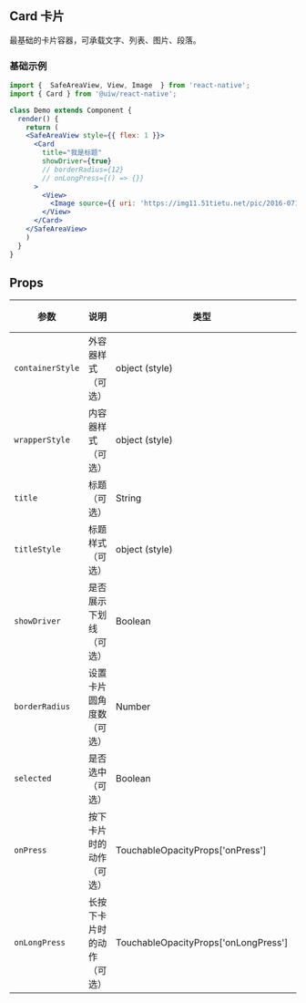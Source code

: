 Card 卡片
---

最基础的卡片容器，可承载文字、列表、图片、段落。

### 基础示例

<!--DemoStart--> 
```jsx
import {  SafeAreaView, View, Image  } from 'react-native';
import { Card } from '@uiw/react-native';

class Demo extends Component {
  render() {
    return (
    <SafeAreaView style={{ flex: 1 }}>
      <Card
        title="我是标题"
        showDriver={true}
        // borderRadius={12}
        // onLongPress={() => {}}
      >
        <View>
          <Image source={{ uri: 'https://img11.51tietu.net/pic/2016-071418/20160714181543xyu10ukncwf221991.jpg' }} style={{ height: 150 }} />
        </View>
      </Card>
    </SafeAreaView>
    )
  }
}
```
<!--End-->


## Props

| 参数 | 说明 | 类型 | 默认值 |
|------|------|-----|------|
| `containerStyle` | 外容器样式（可选） | object (style) | none |
| `wrapperStyle` | 内容器样式（可选） | object (style) | none |
| `title` | 标题（可选） | String | none |
| `titleStyle` | 标题样式（可选） | object (style) | none |
| `showDriver` | 是否展示下划线（可选） | Boolean | false |
| `borderRadius` | 设置卡片圆角度数（可选）  | Number | none |
| `selected` | 是否选中（可选）  | Boolean | none |
| `onPress` | 按下卡片时的动作（可选） | TouchableOpacityProps['onPress']| none |
| `onLongPress` | 长按下卡片时的动作（可选） | TouchableOpacityProps['onLongPress']| none |

